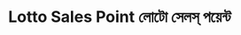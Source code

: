 ---
title: "Lotto Sales Point লোটো সেলস্ পয়েন্ট"
url: /rajshahi/lotto-sales-point-lotto-sels-pyyentt/
shop: shop
---